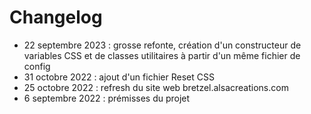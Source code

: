 # Changelog

- 22 septembre 2023 : grosse refonte, création d'un constructeur de variables CSS et de classes utilitaires à partir d'un même fichier de config
- 31 octobre 2022 : ajout d'un fichier Reset CSS
- 25 octobre 2022 : refresh du site web bretzel.alsacreations.com
- 6 septembre 2022 : prémisses du projet
